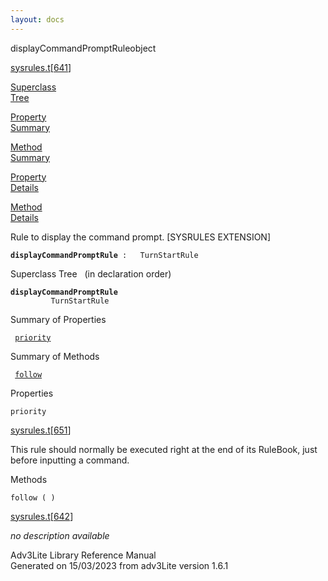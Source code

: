 ```yaml
---
layout: docs
---
```

<span class="title">displayCommandPromptRule</span><span class="type">object</span>

[sysrules.t](../file/sysrules.t.html)\[[641](../source/sysrules.t.html#641)\]

[Superclass  
Tree](#_SuperClassTree_)

[Property  
Summary](#_PropSummary_)

[Method  
Summary](#_MethodSummary_)

[Property  
Details](#_Properties_)

[Method  
Details](#_Methods_)

<div class="fdesc">

Rule to display the command prompt. \[SYSRULES EXTENSION\]

**`displayCommandPromptRule`**` :   TurnStartRule`

</div>

<span id="_SuperClassTree_"></span>

<div class="mjhd">

<span class="hdln">Superclass Tree</span>   (in declaration order)

</div>

**`displayCommandPromptRule`**  
`         TurnStartRule`  
<span id="_PropSummary_"></span>

<div class="mjhd">

<span class="hdln">Summary of Properties</span>  

</div>

` `[`priority`](#priority)`  `

<span id="_MethodSummary_"></span>

<div class="mjhd">

<span class="hdln">Summary of Methods</span>  

</div>

` `[`follow`](#follow)`  `

<span id="_Properties_"></span>

<div class="mjhd">

<span class="hdln">Properties</span>  

</div>

<span id="priority"></span>

`priority`

[sysrules.t](../file/sysrules.t.html)\[[651](../source/sysrules.t.html#651)\]

<div class="desc">

This rule should normally be executed right at the end of its RuleBook,
just before inputting a command.

</div>

<span id="_Methods_"></span>

<div class="mjhd">

<span class="hdln">Methods</span>  

</div>

<span id="follow"></span>

`follow ( )`

[sysrules.t](../file/sysrules.t.html)\[[642](../source/sysrules.t.html#642)\]

<div class="desc">

*no description available*

</div>

<div class="ftr">

Adv3Lite Library Reference Manual  
Generated on 15/03/2023 from adv3Lite version 1.6.1

</div>
